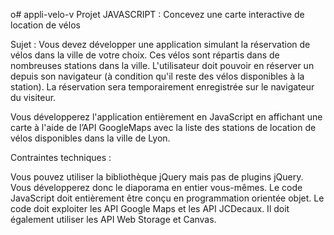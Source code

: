 o# appli-velo-v
Projet JAVASCRIPT : Concevez une carte interactive de location de vélos

Sujet : Vous devez développer une application simulant la réservation de vélos dans la ville de votre choix. Ces vélos sont répartis dans de nombreuses stations dans la ville. L'utilisateur doit pouvoir en réserver un depuis son navigateur (à condition qu'il reste des vélos disponibles à la station). La réservation sera temporairement enregistrée sur le navigateur du visiteur.

Vous développerez l'application entièrement en JavaScript en affichant une carte à l'aide de l’API GoogleMaps avec la liste des stations de location de vélos disponibles dans la ville de Lyon.

Contraintes techniques :

Vous pouvez utiliser la bibliothèque jQuery mais pas de plugins jQuery. Vous développerez donc le diaporama en entier vous-mêmes. Le code JavaScript doit entièrement être conçu en programmation orientée objet. Le code doit exploiter les API Google Maps et les API JCDecaux. Il doit également utiliser les API Web Storage et Canvas.
